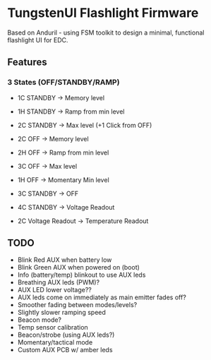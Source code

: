# TungstenUI Flashlight Firmware

Based on Anduril - using FSM toolkit to design a minimal, functional flashlight UI for EDC.

## Features

### 3 States (OFF/STANDBY/RAMP)

- 1C STANDBY -> Memory level
- 1H STANDBY -> Ramp from min level
- 2C STANDBY -> Max level
(+1 Click from OFF)
- 2C OFF -> Memory level
- 2H OFF -> Ramp from min level
- 3C OFF -> Max level

- 1H OFF -> Momentary Min level
- 3C STANDBY -> OFF
- 4C STANDBY -> Voltage Readout
- 2C Voltage Readout -> Temperature Readout

## TODO

- Blink Red AUX when battery low
- Blink Green AUX when powered on (boot)
- Info (battery/temp) blinkout to use AUX leds
- Breathing AUX leds (PWM)?
- AUX LED lower voltage??
- AUX leds come on immediately as main emitter fades off?
- Smoother fading between modes/levels?
- Slightly slower ramping speed
- Beacon mode?
- Temp sensor calibration
- Beacon/strobe (using AUX leds?)
- Momentary/tactical mode
- Custom AUX PCB w/ amber leds